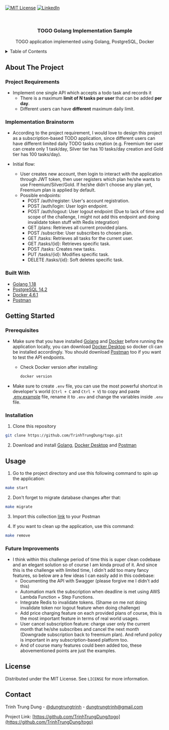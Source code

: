 <div id="top"></div>

[![MIT License][license-shield]][license-url]
[![LinkedIn][linkedin-shield]][linkedin-url]

<!-- PROJECT LOGO -->
<br />
<div align="center">
  <h3 align="center">TOGO Golang Implementation Sample</h3>

  <p align="center">
    TOGO application implemented using Golang, PostgreSQL, Docker
    <br />
  </p>
</div>

<!-- TABLE OF CONTENTS -->
<details>
  <summary>Table of Contents</summary>
  <ol>
    <li>
      <a href="#about-the-project">About The Project</a>
      <ul>
        <li><a href="#built-with">Built With</a></li>
      </ul>
    </li>
    <li>
      <a href="#getting-started">Getting Started</a>
      <ul>
        <li><a href="#prerequisites">Prerequisites</a></li>
        <li><a href="#installation">Installation</a></li>
      </ul>
    </li>
    <li><a href="#usage">Usage</a></li>
    <li><a href="#license">License</a></li>
    <li><a href="#contact">Contact</a></li>
  </ol>
</details>

<!-- ABOUT THE PROJECT -->

## About The Project

### Project Requirements

- Implement one single API which accepts a todo task and records it
  - There is a maximum **limit of N tasks per user** that can be added **per day**.
  - Different users can have **different** maximum daily limit.

### Implementation Brainstorm

- According to the project requirement, I would love to design this project as a subscription-based TODO application, since different users can have different limited daily TODO tasks creation (e.g. Freemium tier user can create only 1 task/day, Silver tier has 10 tasks/day creation and Gold tier has 100 tasks/day).

- Initial flow:
  - User creates new account, then login to interact with the application through JWT token, then user registers which plan he/she wants to use Freemium/Silver/Gold. If he/she didn't choose any plan yet, Freemium plan is applied by default.
  - Possible endpoints:
    - POST /auth/register: User's account registration.
    - POST /auth/login: User login endpoint.
    - POST /auth/logout: User logout endpoint (Due to lack of time and scope of the challenge, I might not add this endpoint and doing invalidate token stuff with Redis integration)
    - GET /plans: Retrieves all current provided plans.
    - POST /subscribe: User subscribes to chosen plan.
    - GET /tasks: Retrieves all tasks for the current user.
    - GET /tasks/{id}: Retrieves specific task.
    - POST /tasks: Creates new tasks.
    - PUT /tasks/{id}: Modifies specific task.
    - DELETE /tasks/{id}: Soft deletes specific task.

### Built With

- [Golang 1.18](https://go.dev/)
- [PostgreSQL 14.2](https://www.postgresql.org/)
- [Docker 4.6.1](https://www.docker.com/)
- [Postman](https://www.postman.com)

<!-- GETTING STARTED -->

## Getting Started

### Prerequisites

- Make sure that you have installed [Golang](https://go.dev/dl/) and [Docker](https://www.docker.com/) before running the application locally, you can download [Docker Desktop](https://www.docker.com/products/docker-desktop/) so docker cli can be installed accordingly. You should download [Postman](https://www.postman.com/downloads/) too if you want to test the API endpoints.

  - Check Docker version after installing:

    ```sh
    docker version
    ```

- Make sure to create `.env` file, you can use the most powerful shortcut in developer's world (`Ctrl + C` and `Ctrl + V`) to copy and paste [.env.example](./.env.example) file, rename it to `.env` and change the variables inside `.env` file.

<!-- INSTALLATION -->

### Installation

1. Clone this repository

```sh
git clone https://github.com/TrinhTrungDung/togo.git
```

2. Download and install [Golang](https://go.dev/dl/), [Docker Desktop](https://www.docker.com/products/docker-desktop/) and [Postman](https://www.postman.com/downloads/)

<!-- USAGE -->

## Usage

1. Go to the project directory and use this following command to spin up the application:

```sh
make start
```

2. Don't forget to migrate database changes after that:

```sh
make migrate
```

3. Import this collection [link](https://www.getpostman.com/collections/9f9cedd5440a74c3a98c) to your Postman

4. If you want to clean up the application, use this command:

```sh
make remove
```

### Future Improvements

- I think within this challenge period of time this is super clean codebase and an elegant solution so of course I am kinda proud of it. And since this is the challenge with limited time, I didn't add too many fancy features, so below are a few ideas I can easily add in this codebase:
  - Documenting the API with Swagger (please forgive me I didn't add this)
  - Automation mark the subscription when deadline is met using AWS Lambda Function + Step Functions.
  - Integrate Redis to invalidate tokens. (Shame on me not doing invalidate token nor logout feature when doing challenge)
  - Add price charging feature on each provided plans of course, this is the most important feature in terms of real world usages.
  - User cancel subscription feature: charge user only the current month that he/she subscribes and cancel the next month (Downgrade subscription back to freemium plan). And refund policy is important in any subscription-based platform too.
  - And of course many features could been added too, these abovementioned points are just the examples.

<!-- LICENSE -->

## License

Distributed under the MIT License. See `LICENSE` for more information.

<!-- CONTACT -->

## Contact

Trinh Trung Dung - [@dungtrungtrinh](https://twitter.com/dungtrungtrinh) - dungtrungtrinh@gmail.com

Project Link: [https://github.com/TrinhTrungDung/togo](https://github.com/TrinhTrungDung/togo)

<!-- LINKS -->

[license-shield]: https://img.shields.io/github/license/othneildrew/Best-README-Template.svg?style=for-the-badge
[license-url]: https://github.com/TrinhTrungDung/togo/blob/master/LICENSE
[linkedin-shield]: https://img.shields.io/badge/-LinkedIn-black.svg?style=for-the-badge&logo=linkedin&colorB=555
[linkedin-url]: https://www.linkedin.com/in/trinhtrungdung/
